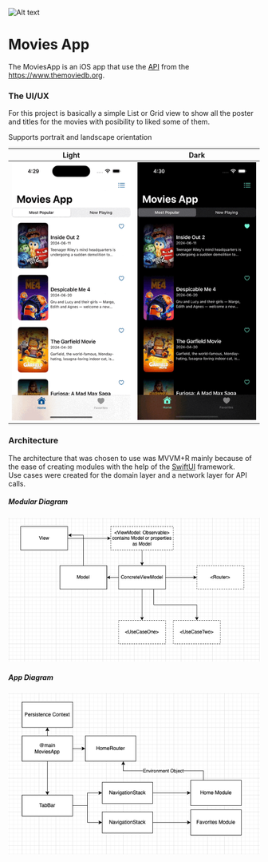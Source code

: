 ![Alt text](https://www.themoviedb.org/assets/2/v4/logos/v2/blue_long_1-8ba2ac31f354005783fab473602c34c3f4fd207150182061e425d366e4f34596.svg "a title")

# Movies App

The MoviesApp is an iOS app that use the [API](https://api.themoviedb.org) from the https://www.themoviedb.org.

### The UI/UX

For this project is basically a simple List or Grid view to show all the poster and titles for the movies with posibility to liked some of them.

Supports portrait and landscape orientation

| Light    | Dark |
| -------- | ------- |
| <img src="https://github.com/thepraide/mobile-challenge-app/blob/main/images/challenge_light.gif?raw=true" >  | <img src = "https://github.com/thepraide/mobile-challenge-app/blob/main/images/challenge_dark.gif?raw=true">   |

### Architecture

The architecture that was chosen to use was MVVM+R mainly because of the ease of creating modules with the help of the [SwiftUI](https://developer.apple.com/xcode/swiftui/) framework.\
Use cases were created for the domain layer and a network layer for API calls.

##### Modular Diagram
<img src="https://github.com/thepraide/mobile-challenge-app/blob/main/images/module-diagram.png" >

##### App Diagram
<img src = "https://github.com/thepraide/mobile-challenge-app/blob/main/images/app-diagram.png">
